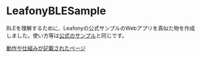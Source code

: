 # LeafonyBLESample
BLEを理解するために、Leafonyの公式サンプルのWebアプリを真似た物を作成しました。使い方等は[公式のサンプル](https://docs.leafony.com/docs/getting-started/basic/)と同じです。

[動作や仕組みが記載されたページ](https://docs.leafony.com/docs/examples/advanced/1_p/basic/webbluetooth_iot/)

